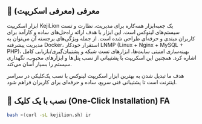 ## 📜 معرفی (معرفی اسکریپت)

ابزار اسکریپت KejiLion یک جعبه‌ابزار همه‌کاره برای مدیریت، نظارت و تست سیستم‌های لینوکس است. این ابزار با هدف ارائه راه‌حل‌های ساده و کارآمد برای کاربران مبتدی و حرفه‌ای طراحی شده است. از جمله ویژگی‌های برجسته آن می‌توان به مدیریت پیشرفته Docker، استقرار خودکار LNMP (Linux + Nginx + MySQL + PHP)، بهینه‌سازی امنیتی سایت‌ها، ابزارهای تست شبکه و پشتیبان‌گیری/بازیابی کامل اشاره کرد. همچنین این اسکریپت با پشتیبانی از نصب پنل‌ها و ابزارهای محبوب، نگهداری سیستم را بسیار آسان می‌کند.

هدف ما تبدیل شدن به بهترین ابزار اسکریپت لینوکس با نصب یک‌کلیکی در سراسر اینترنت است تا پشتیبانی فنی سریع، ساده و حرفه‌ای برای کاربران فراهم شود.

## 🚀 نصب با یک کلیک (One-Click Installation) FA

```bash
bash <(curl -sL kejilion.sh) ir
